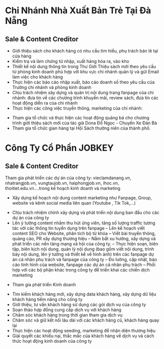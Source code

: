 # Chi Nhánh Nhà Xuất Bản Trẻ Tại Đà Nẵng
## Sale & Content Creditor 
- Giới thiệu sách cho khách hàng có nhu cầu tìm hiểu, phụ trách bán lẻ tại cửa hàng
- Kiểm tra và làm chứng từ nhập, xuất hàng hóa ra, vào kho
- Thiết kế nội dung thông tin trong Thư Giới Thiệu sách mới theo yêu cầu từ phòng kinh doanh phù hợp với khu vực chi nhánh quản lý và gửi Email làm việc cho khách hàng
- Thực hiện các báo cáo nhập xuất,  báo cáo doanh số theo yêu cầu của Trưởng chi nhánh và phòng kinh doanh
- Chịu trách nhiệm xây dựng và quản trị nội dung trang fanpage của chi nhánh: đưa tin về các chương trình khuyến mãi, review sách, đưa tin các hoạt động diễn ra của chi nhánh
- Thực hiện các công việc truyền thông, marketing của chi nhánh:
+ Tham gia tổ chức và thực hiện các hoạt động quảng bá cho chương trình giới thiệu sách mới của tác giả Dona Đỗ Ngọc - Chuyến Xe Đàn Bà
+ Tham gia tổ chức gian hàng tại Hội Sách thường niên của thành phố.

# Công Ty Cổ Phần JOBKEY
## Sale & Content Creditor
Tham gia phát triển các dự án của công ty: vieclamdanang.vn, nhatrangjob.vn, vungtaujob.vn, haiphongjob.vn, ihoc.vn, thoitiet.edu.vn….trong kế hoạch kinh doanh và marketing 
+ Xây dựng kế hoạch nội dung content marketing như Fanpage, Group, website và kênh social media liên quan (Youtube , Tik Tok,…)
- Chịu trách nhiệm chính xây dựng và phát triển nội dung ban đầu cho các dự án của công ty 
- Lên ý tưởng content nhằm thu hút ứng viên, tăng số lượng traffic tương tác với các thông tin tuyển dụng trên fanpage
– Lên kế hoạch viết content SEO cho Website, phân tích bộ từ khóa
– Viết bài truyền thông, quảng cáo, PR xây dựng thương hiệu 
– Nắm bắt xu hướng, xây dựng và phát triển các nền tảng mạng xã hội của công ty.
– Thực hiện soạn, biên tập, biên kịch nội dung, quản lý nội dung (bao gồm viết nội dung, trình bày nội dung, lên ý tưởng và thiết kế về hình ảnh) trên các fanpage dự án cá nhân phụ trách và fanpage của công ty
– Đo lường, cập nhật, báo cáo tình hình của website, fanpage các dự án cá nhân phụ trách
– Phối hợp với các bộ phận khác trong công ty để triển khai các chiến dịch marketing
+ Tham gia phát triển Kinh doanh
- Tìm kiếm khách hàng mới, xây dựng data khách hàng, xây dựng dữ liệu khách hàng tiềm năng cho công ty
- Giới thiệu, tư vấn khách hàng sử dụng các gói dịch vụ của công ty
- Soạn thảo hợp đồng cung cấp dịch vụ với khách hàng
- Chăm sóc khách hàng trong thời gian tham gia dịch vụ
- Chăm sóc và giữ kết nối lâu dài với các khách hàng cũ, khách hàng quay lại
- Thực hiện các hoạt động seeding, marketing để nhận diện thương hiệu
- Giải quyết các khiếu nại, thắc mắc của khách hàng về dịch vụ và cách thức hoạt động kinh doanh của công ty


